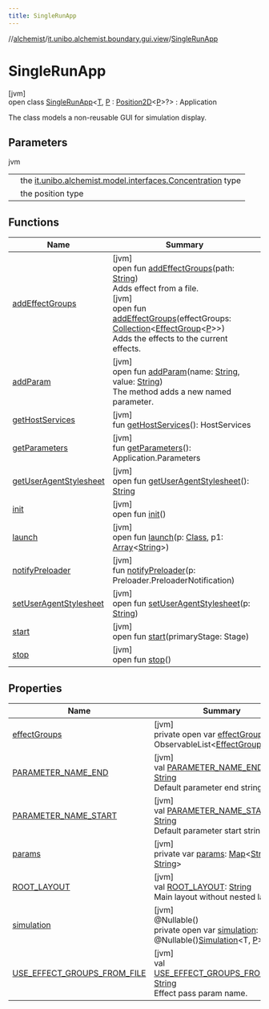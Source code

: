 ```yaml
---
title: SingleRunApp
---
```

//[alchemist](../../../index.html)/[it.unibo.alchemist.boundary.gui.view](../index.html)/[SingleRunApp](index.html)



# SingleRunApp



[jvm]\
open class [SingleRunApp](index.html)<[T](index.html), [P](index.html) : [Position2D](../../it.unibo.alchemist.model.interfaces/-position2-d/index.html)<[P](../../it.unibo.alchemist.boundary.gui.effects.json/-effect-serializer/effect-from-file.html)>?> : Application

The class models a non-reusable GUI for simulation display.



## Parameters


jvm

| | |
|---|---|
| <T> | the [it.unibo.alchemist.model.interfaces.Concentration](../../it.unibo.alchemist.model.interfaces/-concentration/index.html) type |
| <P> | the position type |



## Functions


| Name | Summary |
|---|---|
| [addEffectGroups](add-effect-groups.html) | [jvm]<br>open fun [addEffectGroups](add-effect-groups.html)(path: [String](https://docs.oracle.com/javase/8/docs/api/java/lang/String.html))<br>Adds effect from a file.<br>[jvm]<br>open fun [addEffectGroups](add-effect-groups.html)(effectGroups: [Collection](https://docs.oracle.com/javase/8/docs/api/java/util/Collection.html)<[EffectGroup](../../it.unibo.alchemist.boundary.gui.effects/-effect-group/index.html)<[P](../../it.unibo.alchemist.boundary.gui.effects.json/-effect-serializer/effect-from-file.html)>>)<br>Adds the effects to the current effects. |
| [addParam](add-param.html) | [jvm]<br>open fun [addParam](add-param.html)(name: [String](https://docs.oracle.com/javase/8/docs/api/java/lang/String.html), value: [String](https://docs.oracle.com/javase/8/docs/api/java/lang/String.html))<br>The method adds a new named parameter. |
| [getHostServices](../../it.unibo.alchemist.boundary/-keybinder/index.html#792481849%2FFunctions%2F-134779887) | [jvm]<br>fun [getHostServices](../../it.unibo.alchemist.boundary/-keybinder/index.html#792481849%2FFunctions%2F-134779887)(): HostServices |
| [getParameters](../../it.unibo.alchemist.boundary/-keybinder/index.html#-807279243%2FFunctions%2F-134779887) | [jvm]<br>fun [getParameters](../../it.unibo.alchemist.boundary/-keybinder/index.html#-807279243%2FFunctions%2F-134779887)(): Application.Parameters |
| [getUserAgentStylesheet](index.html#1310383795%2FFunctions%2F-134779887) | [jvm]<br>open fun [getUserAgentStylesheet](index.html#1310383795%2FFunctions%2F-134779887)(): [String](https://docs.oracle.com/javase/8/docs/api/java/lang/String.html) |
| [init](../../it.unibo.alchemist.boundary/-keybinder/index.html#-1813461483%2FFunctions%2F-134779887) | [jvm]<br>open fun [init](../../it.unibo.alchemist.boundary/-keybinder/index.html#-1813461483%2FFunctions%2F-134779887)() |
| [launch](index.html#28279780%2FFunctions%2F-134779887) | [jvm]<br>open fun [launch](index.html#28279780%2FFunctions%2F-134779887)(p: [Class](https://docs.oracle.com/javase/8/docs/api/java/lang/Class.html)<out Application>, p1: [Array](https://kotlinlang.org/api/latest/jvm/stdlib/kotlin/-array/index.html)<[String](https://docs.oracle.com/javase/8/docs/api/java/lang/String.html)>) |
| [notifyPreloader](index.html#-1908879305%2FFunctions%2F-134779887) | [jvm]<br>fun [notifyPreloader](index.html#-1908879305%2FFunctions%2F-134779887)(p: Preloader.PreloaderNotification) |
| [setUserAgentStylesheet](index.html#126481850%2FFunctions%2F-134779887) | [jvm]<br>open fun [setUserAgentStylesheet](index.html#126481850%2FFunctions%2F-134779887)(p: [String](https://docs.oracle.com/javase/8/docs/api/java/lang/String.html)) |
| [start](start.html) | [jvm]<br>open fun [start](start.html)(primaryStage: Stage) |
| [stop](index.html#644806499%2FFunctions%2F-134779887) | [jvm]<br>open fun [stop](index.html#644806499%2FFunctions%2F-134779887)() |


## Properties


| Name | Summary |
|---|---|
| [effectGroups](effect-groups.html) | [jvm]<br>private open var [effectGroups](effect-groups.html): ObservableList<[EffectGroup](../../it.unibo.alchemist.boundary.gui.effects/-effect-group/index.html)<[P](../../it.unibo.alchemist.boundary.gui.effects.json/-effect-serializer/effect-from-file.html)>> |
| [PARAMETER_NAME_END](-p-a-r-a-m-e-t-e-r_-n-a-m-e_-e-n-d.html) | [jvm]<br>val [PARAMETER_NAME_END](-p-a-r-a-m-e-t-e-r_-n-a-m-e_-e-n-d.html): [String](https://docs.oracle.com/javase/8/docs/api/java/lang/String.html)<br>Default parameter end string. |
| [PARAMETER_NAME_START](-p-a-r-a-m-e-t-e-r_-n-a-m-e_-s-t-a-r-t.html) | [jvm]<br>val [PARAMETER_NAME_START](-p-a-r-a-m-e-t-e-r_-n-a-m-e_-s-t-a-r-t.html): [String](https://docs.oracle.com/javase/8/docs/api/java/lang/String.html)<br>Default parameter start string. |
| [params](params.html) | [jvm]<br>private var [params](params.html): [Map](https://docs.oracle.com/javase/8/docs/api/java/util/Map.html)<[String](https://docs.oracle.com/javase/8/docs/api/java/lang/String.html), [String](https://docs.oracle.com/javase/8/docs/api/java/lang/String.html)> |
| [ROOT_LAYOUT](-r-o-o-t_-l-a-y-o-u-t.html) | [jvm]<br>val [ROOT_LAYOUT](-r-o-o-t_-l-a-y-o-u-t.html): [String](https://docs.oracle.com/javase/8/docs/api/java/lang/String.html)<br>Main layout without nested layouts. |
| [simulation](simulation.html) | [jvm]<br>@Nullable()<br>private open var [simulation](simulation.html): @Nullable()[Simulation](../../it.unibo.alchemist.core.interfaces/-simulation/index.html)<T, [P](../../it.unibo.alchemist.boundary.gui.effects.json/-effect-serializer/effect-from-file.html)> |
| [USE_EFFECT_GROUPS_FROM_FILE](-u-s-e_-e-f-f-e-c-t_-g-r-o-u-p-s_-f-r-o-m_-f-i-l-e.html) | [jvm]<br>val [USE_EFFECT_GROUPS_FROM_FILE](-u-s-e_-e-f-f-e-c-t_-g-r-o-u-p-s_-f-r-o-m_-f-i-l-e.html): [String](https://docs.oracle.com/javase/8/docs/api/java/lang/String.html)<br>Effect pass param name. |

